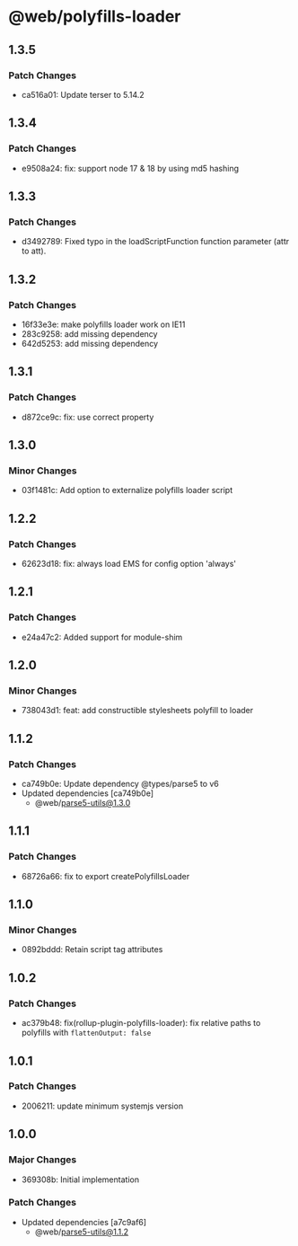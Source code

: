# @web/polyfills-loader

## 1.3.5

### Patch Changes

- ca516a01: Update terser to 5.14.2

## 1.3.4

### Patch Changes

- e9508a24: fix: support node 17 & 18 by using md5 hashing

## 1.3.3

### Patch Changes

- d3492789: Fixed typo in the loadScriptFunction function parameter (attr to att).

## 1.3.2

### Patch Changes

- 16f33e3e: make polyfills loader work on IE11
- 283c9258: add missing dependency
- 642d5253: add missing dependency

## 1.3.1

### Patch Changes

- d872ce9c: fix: use correct property

## 1.3.0

### Minor Changes

- 03f1481c: Add option to externalize polyfills loader script

## 1.2.2

### Patch Changes

- 62623d18: fix: always load EMS for config option 'always'

## 1.2.1

### Patch Changes

- e24a47c2: Added support for module-shim

## 1.2.0

### Minor Changes

- 738043d1: feat: add constructible stylesheets polyfill to loader

## 1.1.2

### Patch Changes

- ca749b0e: Update dependency @types/parse5 to v6
- Updated dependencies [ca749b0e]
  - @web/parse5-utils@1.3.0

## 1.1.1

### Patch Changes

- 68726a66: fix to export createPolyfillsLoader

## 1.1.0

### Minor Changes

- 0892bddd: Retain script tag attributes

## 1.0.2

### Patch Changes

- ac379b48: fix(rollup-plugin-polyfills-loader): fix relative paths to polyfills with `flattenOutput: false`

## 1.0.1

### Patch Changes

- 2006211: update minimum systemjs version

## 1.0.0

### Major Changes

- 369308b: Initial implementation

### Patch Changes

- Updated dependencies [a7c9af6]
  - @web/parse5-utils@1.1.2
